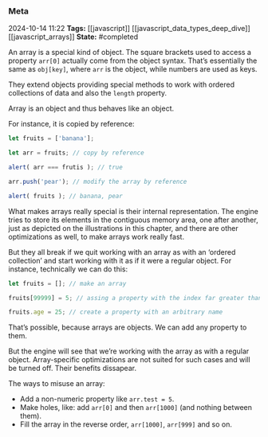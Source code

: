 ### Meta
2024-10-14 11:22
**Tags:** [[javascript]] [[javascript_data_types_deep_dive]] [[javascript_arrays]]
**State:** #completed 

An array is a special kind of object. The square brackets used to access a property `arr[0]` actually come from the object syntax. That’s essentially the same as `obj[key]`, where `arr` is the object, while numbers are used as keys.

They extend objects providing special methods to work with ordered collections of data and also the `length` property.

Array is an object and thus behaves like an object.

For instance, it is copied by reference:

```JavaScript title:app.js
let fruits = ['banana'];

let arr = fruits; // copy by reference

alert( arr === frutis ); // true

arr.push('pear'); // modify the array by reference

alert( fruits ); // banana, pear
```

What makes arrays really special is their internal representation. The engine tries to store its elements in the contiguous memory area, one after another, just as depicted on the illustrations in this chapter, and there are other optimizations as well, to make arrays work really fast.

But they all break if we quit working with an array as with an ‘ordered collection’ and start working with it as if it were a regular object. For instance, technically we can do this:

```JavaScript title:app.js
let fruits = []; // make an array

fruits[99999] = 5; // assing a property with the index far greater than its length

fruits.age = 25; // create a property with an arbitrary name
```

That’s possible, because arrays are objects. We can add any property to them.

But the engine will see that we’re working with the array as with a regular object. Array-specific optimizations are not suited for such cases and will be turned off. Their benefits dissapear.

The ways to misuse an array:
- Add a non-numeric property like `arr.test = 5`.
- Make holes, like: add `arr[0]` and then `arr[1000]` (and nothing between them).
- Fill the array in the reverse order, `arr[1000]`, `arr[999]` and so on.